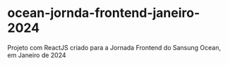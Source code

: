 # ocean-jornda-frontend-janeiro-2024
Projeto com ReactJS criado para a Jornada Frontend do Sansung Ocean, em Janeiro de 2024

